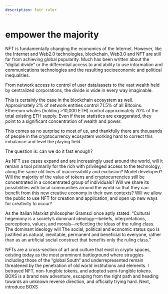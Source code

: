 ```yaml
---
description: fair ruler
---
```


# empower the majority

NFT is fundamentally changing the economics of the Internet. However, like the Internet and Web2.0 technologies, blockchain, Web3.0 and NFT are still far from achieving global popularity. Much has been written about the “digital divide” or the differential access to and ability to use information and communications technologies and the resulting socioeconomic and political inequalities.

From network access to control of user data/assets to the vast wealth held by centralized corporations, the divide is wide in every way imaginable.

This is certainly the case in the blockchain ecosystem as well. Approximately 2% of network entities control 71.5% of all Bitcoins. Ethereum whales (holding >10,000 ETH) control approximately 70% of the total existing ETH supply. Even if these statistics are exaggerated, they point to a significant concentration of wealth and power.

This comes as no surprise to most of us, and thankfully there are thousands of people in the cryptocurrency ecosystem working hard to correct this imbalance and level the playing field.

The question is: can we do it fast enough?

As NFT use cases expand and are increasingly used around the world, will it remain a tool primarily for the rich with privileged access to the technology, along the same old lines of inaccessibility and exclusion? Model developed? Will the majority of the value of tokens and cryptocurrencies still be concentrated in a concentrated group of individuals? Will we share its possibilities with local communities around the world so that they can benefit from this new creative economy in their own contexts? Will we allow the public to use NFT for creation and application, and open up new ways for creativity to occur?

As the Italian Marxist philosopher Gramsci once aptly stated: “Cultural hegemony is a society’s dominant ideology—beliefs, interpretations, perceptions, values, and morals—reflecting the ideas of the ruling class. The dominant ideology will The social, political and economic status quo is justified as natural, inevitable, permanent and beneficial to everyone, rather than as an artificial social construct that benefits only the ruling class.”

NFTs are a cross-section of art and culture that exist in crypto spaces, existing today as the most prominent battleground where struggles including those of the “global South” and underrepresented remain threatened by the penetration of old world institutions and elements. I betrayed NFT, non-fungible tokens, and adopted semi-fungible tokens. BOXS is a brand new adventure, escaping from the right path and heading towards an unknown reverse direction, and officially trying hard. Next, introduce BOXS
